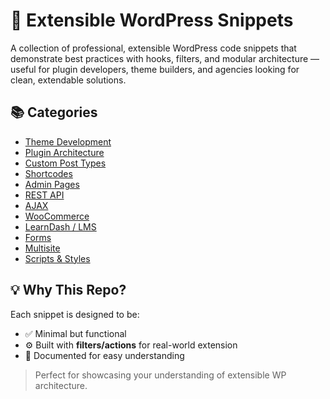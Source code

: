 # 🎯 Extensible WordPress Snippets

A collection of professional, extensible WordPress code snippets that demonstrate best practices with hooks, filters, and modular architecture — useful for plugin developers, theme builders, and agencies looking for clean, extendable solutions.

## 📚 Categories

- [Theme Development](./theme-development/)
- [Plugin Architecture](./plugin-architecture/)
- [Custom Post Types](./custom-post-types/)
- [Shortcodes](./shortcodes/)
- [Admin Pages](./admin-pages/)
- [REST API](./rest-api/)
- [AJAX](./ajax/)
- [WooCommerce](./woocommerce/)
- [LearnDash / LMS](./learndash/)
- [Forms](./forms/)
- [Multisite](./multisite/)
- [Scripts & Styles](./scripts-styles/)

## 💡 Why This Repo?

Each snippet is designed to be:

- ✅ Minimal but functional
- ⚙️ Built with **filters/actions** for real-world extension
- 💬 Documented for easy understanding

> Perfect for showcasing your understanding of extensible WP architecture.

